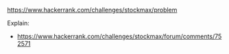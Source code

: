 https://www.hackerrank.com/challenges/stockmax/problem

Explain:
- https://www.hackerrank.com/challenges/stockmax/forum/comments/752571
